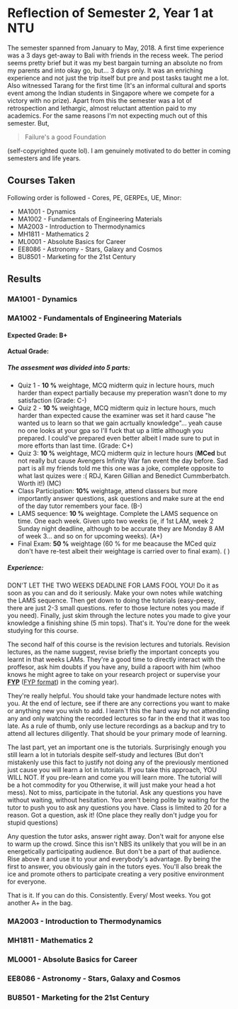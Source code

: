 # Reflection of Semester 2, Year 1 at NTU

The semester spanned from January to May, 2018. A first time experience was a 3 days get-away to Bali with friends in the recess week. The period seems pretty brief but it was my best bargain turning an absolute no from my parents and into okay go, but... 3 days only. It was an enriching experience and not just the trip itself but pre and post tasks taught me a lot. Also witnessed Tarang for the first time (It's an informal cultural and sports event among the Indian students in Singapore where we compete for a victory with no prize). Apart from this the semester was a lot of retrospection and lethargic, almost reluctant attention paid to my academics. For the same reasons I'm not expecting much out of this semester. But, 
> Failure's a good Foundation 

(self-copyrighted quote lol). I am genuinely motivated to do better in coming semesters and life years.

## Courses Taken

Following order is followed - Cores, PE, GERPEs, UE, Minor:

- MA1001 - Dynamics
- MA1002 - Fundamentals of Engineering Materials
- MA2003 - Introduction to Thermodynamics
- MH1811 - Mathematics 2
- ML0001 - Absolute Basics for Career
- EE8086 - Astronomy - Stars, Galaxy and Cosmos
- BU8501 - Marketing for the 21st Century

## Results

### MA1001 - Dynamics



### MA1002 - Fundamentals of Engineering Materials

#### Expected Grade: B+
#### Actual Grade:

##### The assesment was divided into 5 parts:

- Quiz 1 - **10 %** weightage, MCQ midterm quiz in lecture hours, much harder than expect partially because my preperation wasn't done to my satisfaction (Grade: C-)
- Quiz 2 - **10 %** weightage, MCQ midterm quiz in lecture hours, much harder than expected cause the examiner was set it hard cause "he wanted us to learn so that we gain acrtually knowledge"... yeah cause no one looks at your gpa so I'll fuck that up a little although you prepared. I could've prepared even better albeit I made sure to put in more efforts than last time. (Grade: C+)
- Quiz 3: **10 %** weightage, MCQ midterm quiz in lecture hours (**MCed** but not really but cause Avengers Infinity War fan event the day before. Sad part is all my friends told me this one was a joke, complete opposite to what last quizes were :( RDJ, Karen Gillian and Benedict Cummberbatch. Worth it!) (MC)
- Class Participation: **10%** weightage, attend classers but more importantly answer questions, ask questions and make sure at the end of the day tutor remembers your face. (B-)
- LAMS sequence: **10 %** weightage. Complete the LAMS sequence on time. One each week. Given upto two weeks (ie, if 1st LAM, week 2 Sunday night deadline, although to be accurate they are Monday 8 AM of week 3... and so on for upcoming weeks). (A+)
- Final Exam: **50 %** weightage (60 % for me beacause the MCed quiz don't have re-test albeit their weightage is carried over to final exam). ( )

##### **Experience:** 

DON'T LET THE TWO WEEKS DEADLINE FOR LAMS FOOL YOU! Do it as soon as you can and do it seriously. Make your own notes while watching the LAMS sequence. Then get down to doing the tutorials (easy-peesy, there are just 2-3 small questions. refer to those lecture notes you made if you need). Finally, just skim through the lecture notes you made to give your knowledge a finishing shine (5 min tops). That's it. You're done for the week studying for this course.

The second half of this course is the revision lectures and tutorials. Revision lectures, as the name suggest, revise briefly the important concepts you learnt in that weeks LAMs. They're a good time to directly interact with the proffesor, ask him doubts if you have any, build a rapoort with him (whoo knows he might agree to take on your research project or supervise your [**FYP**](http://www.ntu.edu.sg/home/mklho/FYP_COMMENCING_SEM_1.pdf) ([FYP format](http://www.mae.ntu.edu.sg/Programmes/CurrentStudents/Graduate(Coursework)/MScProgrammes/IndependentStudy/Pages/ReportWritingGuidelines.aspx)) in the coming year).

They're really helpful. You should take your handmade lecture notes with you. At the end of lecture, see if there are any corrections you want to make or anything new you wish to add. I learn't this the hard way by not attending any and only watching the recorded lectures so far in the end that it was too late. As a rule of thumb, only use lecture recordings as a backup and try to attend all lectures diligently. That should be your primary mode of learning. 

The last part, yet an important one is the tutorials. Surprisingly enough you still learn a lot in tutorials despite self-study and lectures (But don't mistakenly use this fact to justify not doing any of the previously mentioned just cause you will learn a lot in tutorials. If you take this approach, YOU WILL NOT. If you pre-learn and come you will learn more. The tutorial will be a hot commodity for you Otherwise, it will  just make your head a hot mess). Not to miss, participate in the tutorial. Ask any questions you have without waiting, without hesitation. You aren't being polite by waiting for the tutor to push you to ask any questions you have. Class is limited to 20 for a reason. Got a question, ask it! (One place they really don't judge you for stupid questions)

Any question the tutor asks, answer right away. Don't wait for anyone else to warm up the crowd. Since this isn't NBS its unlikely that you will be in an energetically participating audience. But don't be a part of that audience. Rise above it and use it to your and everybody's advantage. By being the first to answer, you obviously gain in the tutors eyes. You'll also break the ice and promote others to participate creating a very positive environment for everyone.

That is it. If you can do this. Consistently. Every/ Most weeks. You got another A+ in the bag.

### MA2003 - Introduction to Thermodynamics



### MH1811 - Mathematics 2



### ML0001 - Absolute Basics for Career



### EE8086 - Astronomy - Stars, Galaxy and Cosmos



### BU8501 - Marketing for the 21st Century

